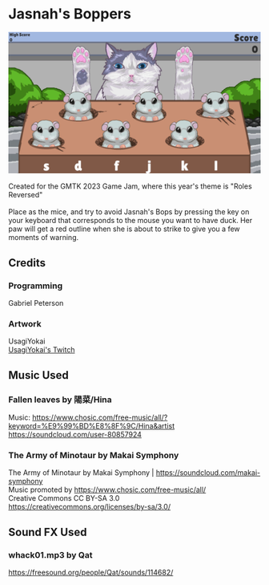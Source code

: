 # Jasnah's Boppers

![game screenshot, a cat about to bop some mice](JasnahsBoppers.png "Jasnah's Boppers")

Created for the GMTK 2023 Game Jam, where this year's theme is "Roles Reversed"<br/><br/>
Place as the mice, and try to avoid Jasnah's Bops by pressing the key on your keyboard that corresponds to the mouse you want to have duck. Her paw will get a red outline when she is about to strike to give you a few moments of warning.

## Credits

### Programming
Gabriel Peterson

### Artwork
UsagiYokai<br/>
[UsagiYokai's Twitch](https://www.twitch.tv/usagi_yokai)

## Music Used

### Fallen leaves by 陽菜/Hina
Music: https://www.chosic.com/free-music/all/?keyword=%E9%99%BD%E8%8F%9C/Hina&artist<br/>
https://soundcloud.com/user-80857924<br/>

### The Army of Minotaur by Makai Symphony
The Army of Minotaur by Makai Symphony | https://soundcloud.com/makai-symphony<br/>
Music promoted by https://www.chosic.com/free-music/all/<br/>
Creative Commons CC BY-SA 3.0<br/>
https://creativecommons.org/licenses/by-sa/3.0/<br/>

## Sound FX Used

### whack01.mp3 by Qat
https://freesound.org/people/Qat/sounds/114682/